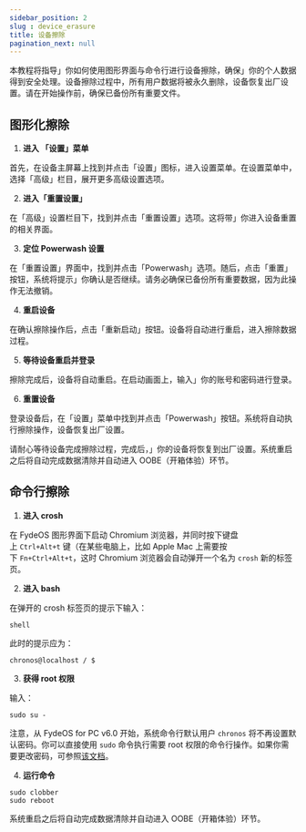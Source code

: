 ```yaml
---
sidebar_position: 2
slug : device_erasure
title: 设备擦除
pagination_next: null
---
```



本教程将指导」你如何使用图形界面与命令行进行设备擦除，确保」你的个人数据得到安全处理。设备擦除过程中，所有用户数据将被永久删除，设备恢复出厂设置。请在开始操作前，确保已备份所有重要文件。

## 图形化擦除

1. **进入 「设置」菜单**

首先，在设备主屏幕上找到并点击「设置」图标，进入设置菜单。在设置菜单中，选择「高级」栏目，展开更多高级设置选项。

2. **进入「重置设置」**

在「高级」设置栏目下，找到并点击「重置设置」选项。这将带」你进入设备重置的相关界面。

3. **定位 Powerwash 设置**

在「重置设置」界面中，找到并点击「Powerwash」选项。随后，点击「重置」按钮，系统将提示」你确认是否继续。请务必确保已备份所有重要数据，因为此操作无法撤销。

4. **重启设备**

在确认擦除操作后，点击「重新启动」按钮。设备将自动进行重启，进入擦除数据过程。

5. **等待设备重启并登录**

擦除完成后，设备将自动重启。在启动画面上，输入」你的账号和密码进行登录。

6. **重置设备**

登录设备后，在「设置」菜单中找到并点击「Powerwash」按钮。系统将自动执行擦除操作，设备恢复出厂设置。

请耐心等待设备完成擦除过程，完成后，」你的设备将恢复到出厂设置。系统重启之后将自动完成数据清除并自动进入 OOBE（开箱体验）环节。

## 命令行擦除

1. **进入 crosh**

在 FydeOS 图形界面下启动 Chromium 浏览器，并同时按下键盘上 `Ctrl+Alt+t` 键（在某些电脑上，比如 Apple Mac 上需要按下 `Fn+Ctrl+Alt+t`，这时 Chromium 浏览器会自动弹开一个名为 `crosh` 新的标签页。

2. **进入 bash**

在弹开的 crosh 标签页的提示下输入：

```
shell
```

此时的提示应为：

```
chronos@localhost / $
```

3. **获得 root 权限**

输入：

```
sudo su -
```

注意，从 FydeOS for PC v6.0 开始，系统命令行默认用户 `chronos` 将不再设置默认密码。你可以直接使用 `sudo` 命令执行需要 root 权限的命令行操作。如果你需要更改密码，可参照[该文档](https://fydeos.com/help/knowledge-base/recipes/chronos-password)。

4. **运行命令**

```
sudo clobber
sudo reboot

```

系统重启之后将自动完成数据清除并自动进入 OOBE（开箱体验）环节。